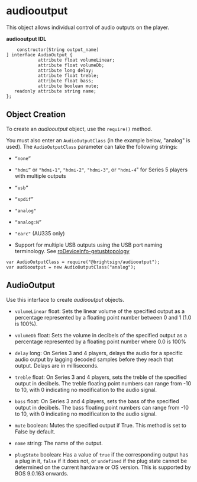 # audiooutput

This object allows individual control of audio outputs on the player.

**audiooutput IDL**

```
    constructor(String output_name)
] interface AudioOutput {
            attribute float volumeLinear;
            attribute float volumeDb;
            attribute long delay;   
            attribute float treble; 
            attribute float bass;   
            attribute boolean mute;
   readonly attribute string name;
};
```

## Object Creation

To create an *audiooutput* object, use the `require()` method.

You must also enter an `AudioOutputClass` (in the example below, "analog" is used). The `AudioOutputClass` parameter can take the following strings:

*   `“none”`
    
*   `"hdmi”` or `"hdmi-1"`, `"hdmi-2"`, `"hdmi-3"`, or `"hdmi-4`" for Series 5 players with multiple outputs
    
*   `“usb”`
    
*   `“spdif”`
    
*   `"analog"` 
    
*   `“analog:N”`
    
*   `"earc"` (AU335 only)
    
*   Support for multiple USB outputs using the USB port naming terminology. See [roDeviceInfo-getusbtopology](../../../developers/brightscript/object-reference/system-objects/rodeviceinfo.md)
    

```
var AudioOutputClass = require("@brightsign/audiooutput");
var audiooutput = new AudioOutputClass("analog");
```

## AudioOutput

Use this interface to create *audiooutput* objects.

*   `volumeLinear` float: Sets the linear volume of the specified output as a percentage represented by a floating point number between 0 and 1 (1.0 is 100%).
    
*   `volumeDb` float: Sets the volume in decibels of the specified output as a percentage represented by a floating point number where 0.0 is 100%
    
*   `delay` long: On Series 3 and 4 players, delays the audio for a specific audio output by lagging decoded samples before they reach that output. Delays are in milliseconds.
    
*   `treble` float: On Series 3 and 4 players, sets the treble of the specified output in decibels. The treble floating point numbers can range from -10 to 10, with 0 indicating no modification to the audio signal. 
    
*   `bass` float: On Series 3 and 4 players, sets the bass of the specified output in decibels. The bass floating point numbers can range from -10 to 10, with 0 indicating no modification to the audio signal. 
    
*   `mute` boolean: Mutes the specified output if True. This method is set to False by default.
    
*   `name` string: The name of the output.
    
*   `plugState` boolean: Has a value of `true` if the corresponding output has a plug in it, `false` if it does not, or `undefined` if the plug state cannot be determined on the current hardware or OS version. This is supported by BOS 9.0.163 onwards.